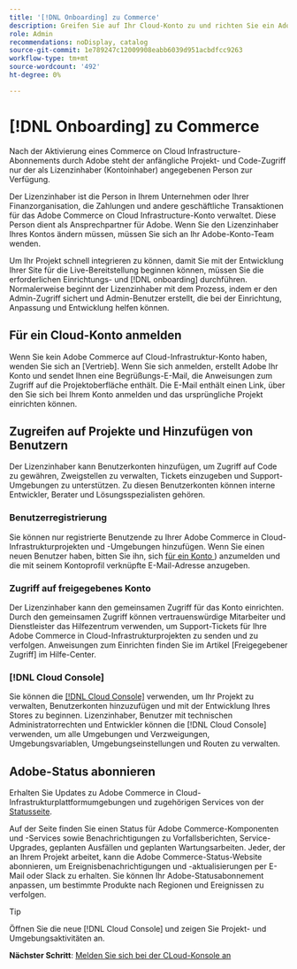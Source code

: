```yaml
---
title: '[!DNL Onboarding] zu Commerce'
description: Greifen Sie auf Ihr Cloud-Konto zu und richten Sie ein Adobe Commerce on Cloud-Infrastrukturprojekt ein.
role: Admin
recommendations: noDisplay, catalog
source-git-commit: 1e789247c12009908eabb6039d951acbdfcc9263
workflow-type: tm+mt
source-wordcount: '492'
ht-degree: 0%

---
```


# [!DNL Onboarding] zu Commerce

Nach der Aktivierung eines Commerce on Cloud Infrastructure-Abonnements durch Adobe steht der anfängliche Projekt- und Code-Zugriff nur der als Lizenzinhaber (Kontoinhaber) angegebenen Person zur Verfügung.

Der Lizenzinhaber ist die Person in Ihrem Unternehmen oder Ihrer Finanzorganisation, die Zahlungen und andere geschäftliche Transaktionen für das Adobe Commerce on Cloud Infrastructure-Konto verwaltet. Diese Person dient als Ansprechpartner für Adobe. Wenn Sie den Lizenzinhaber Ihres Kontos ändern müssen, müssen Sie sich an Ihr Adobe-Konto-Team wenden.

Um Ihr Projekt schnell integrieren zu können, damit Sie mit der Entwicklung Ihrer Site für die Live-Bereitstellung beginnen können, müssen Sie die erforderlichen Einrichtungs- und [!DNL onboarding] durchführen. Normalerweise beginnt der Lizenzinhaber mit dem Prozess, indem er den Admin-Zugriff sichert und Admin-Benutzer erstellt, die bei der Einrichtung, Anpassung und Entwicklung helfen können.

## Für ein Cloud-Konto anmelden

Wenn Sie kein Adobe Commerce auf Cloud-Infrastruktur-Konto haben, wenden Sie sich an [Vertrieb]. Wenn Sie sich anmelden, erstellt Adobe Ihr Konto und sendet Ihnen eine Begrüßungs-E-Mail, die Anweisungen zum Zugriff auf die Projektoberfläche enthält. Die E-Mail enthält einen Link, über den Sie sich bei Ihrem Konto anmelden und das ursprüngliche Projekt einrichten können.

## Zugreifen auf Projekte und Hinzufügen von Benutzern

Der Lizenzinhaber kann Benutzerkonten hinzufügen, um Zugriff auf Code zu gewähren, Zweigstellen zu verwalten, Tickets einzugeben und Support-Umgebungen zu unterstützen. Zu diesen Benutzerkonten können interne Entwickler, Berater und Lösungsspezialisten gehören.

### Benutzerregistrierung

Sie können nur registrierte Benutzende zu Ihrer Adobe Commerce in Cloud-Infrastrukturprojekten und -Umgebungen hinzufügen. Wenn Sie einen neuen Benutzer haben, bitten Sie ihn, sich [für ein Konto ](https://account.magento.com/customer/account/login/)) anzumelden und die mit seinem Kontoprofil verknüpfte E-Mail-Adresse anzugeben.

### Zugriff auf freigegebenes Konto

Der Lizenzinhaber kann den gemeinsamen Zugriff für das Konto einrichten. Durch den gemeinsamen Zugriff können vertrauenswürdige Mitarbeiter und Dienstleister das Hilfezentrum verwenden, um Support-Tickets für Ihre Adobe Commerce in Cloud-Infrastrukturprojekten zu senden und zu verfolgen. Anweisungen zum Einrichten finden Sie im Artikel [Freigegebener Zugriff] im Hilfe-Center.

### [!DNL Cloud Console]

Sie können die [[!DNL Cloud Console]](cloud-console.md) verwenden, um Ihr Projekt zu verwalten, Benutzerkonten hinzuzufügen und mit der Entwicklung Ihres Stores zu beginnen. Lizenzinhaber, Benutzer mit technischen Administratorrechten und Entwickler können die [!DNL Cloud Console] verwenden, um alle Umgebungen und Verzweigungen, Umgebungsvariablen, Umgebungseinstellungen und Routen zu verwalten.

## Adobe-Status abonnieren

Erhalten Sie Updates zu Adobe Commerce in Cloud-Infrastrukturplattformumgebungen und zugehörigen Services von der [Statusseite].

Auf der Seite finden Sie einen Status für Adobe Commerce-Komponenten und -Services sowie Benachrichtigungen zu Vorfallsberichten, Service-Upgrades, geplanten Ausfällen und geplanten Wartungsarbeiten. Jeder, der an Ihrem Projekt arbeitet, kann die Adobe Commerce-Status-Website abonnieren, um Ereignisbenachrichtigungen und -aktualisierungen per E-Mail oder Slack zu erhalten. Sie können Ihr Adobe-Statusabonnement anpassen, um bestimmte Produkte nach Regionen und Ereignissen zu verfolgen.

>[!TIP]
>
> Öffnen Sie die neue [!DNL Cloud Console] und zeigen Sie Projekt- und Umgebungsaktivitäten an.
>
>**Nächster Schritt**: [Melden Sie sich bei der CLoud-Konsole an](cloud-console.md)

<!-- link definitions -->

[Verkauf]: https://business.adobe.com/products/magento/get-demo.html
[Shared Access]: https://experienceleague.adobe.com/docs/commerce-knowledge-base/kb/help-center-guide/magento-help-center-user-guide.html?lang=de#shared-access
[Statusseite]: https://status.adobe.com/products/503473
